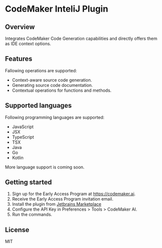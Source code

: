 # CodeMaker InteliJ Plugin

## Overview

Integrates CodeMaker Code Generation capabilities and directly offers them as IDE context options.

## Features

Fallowing operations are supported:

* Context-aware source code generation.
* Generating source code documentation.
* Contextual operations for functions and methods.

## Supported languages

Following programming languages are supported:

* JavaScript
* JSX
* TypeScript
* TSX
* Java
* Go
* Kotlin
  
More language support is coming soon.

## Getting started

1. Sign up for the Early Access Program at https://codemaker.ai.
2. Receive the Early Access Program invitation email. 
3. Install the plugin from [Jetbrains Marketplace](https://plugins.jetbrains.com/plugin/21445-codemaker-ai)
4. Configure the API Key in Preferences > Tools > CodeMaker AI.
5. Run the commands.

## License

MIT
